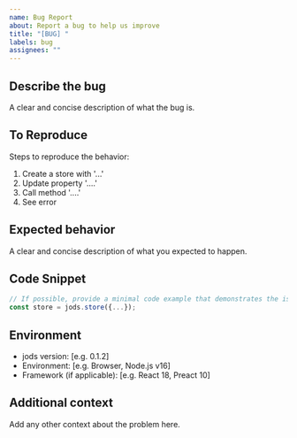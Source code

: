 ```yaml
---
name: Bug Report
about: Report a bug to help us improve
title: "[BUG] "
labels: bug
assignees: ""
---
```


## Describe the bug

A clear and concise description of what the bug is.

## To Reproduce

Steps to reproduce the behavior:

1. Create a store with '...'
2. Update property '....'
3. Call method '....'
4. See error

## Expected behavior

A clear and concise description of what you expected to happen.

## Code Snippet

```js
// If possible, provide a minimal code example that demonstrates the issue
const store = jods.store({...});
```

## Environment

- jods version: [e.g. 0.1.2]
- Environment: [e.g. Browser, Node.js v16]
- Framework (if applicable): [e.g. React 18, Preact 10]

## Additional context

Add any other context about the problem here.
